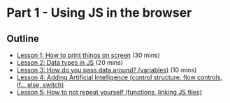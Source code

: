 # Part 1 - Using JS in the browser

## Outline

- [Lesson 1: How to print things on screen](lesson1.md) (30 mins)
- [Lesson 2: Data types in JS](lesson2.md) (20 mins)
- [Lesson 3: How do you pass data around? (variables)](lesson3.md) (10 mins)
- [Lesson 4: Adding Artificial Intelligence (control structure, flow controls, if... else, switch)](lesson4.md)
- [Lesson 5: How to not repeat yourself (functions, linking JS files)](lesson5.md)
